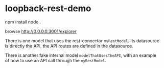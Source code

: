 # loopback-rest-demo
npm install
node .

browse http://0.0.0.0:3001/explorer


There is one model that uses the rest-connector `myRestModel`. Its datasource is directly the API, the API routes are defined in the datasource.

There is another fake internal model `modelThatUsesTheAPI`, with an example of how to use an API call through the `myRestModel`.
